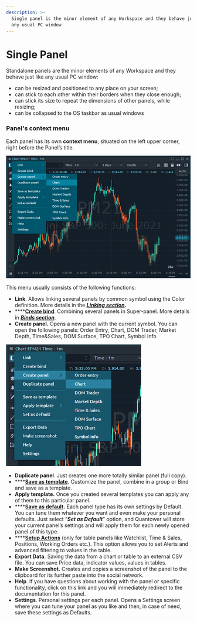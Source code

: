 ```yaml
---
description: >-
  Single panel is the minor element of any Workspace and they behave just like
  any usual PC window
---
```


# Single Panel

Standalone panels are the minor elements of any Workspace and they behave just like any usual PC window:

* can be resized and positioned to any place on your screen;
* can stick to each other within their borders when they close enough;
* can stick its size to repeat the dimensions of other panels, while resizing;
* can be collapsed to the OS taskbar as usual windows

### Panel's context menu

Each panel has its own **context menu**, situated on the left upper corner, right before the Panel’s title.

![](../.gitbook/assets/image%20%28139%29.png)

This menu usually consists of the following functions:

* **Link**. Allows linking several panels by common symbol using the Color definition. More details in the [_**Linking section**_](link-panels.md)**.**
* \*\*\*\*[**Create bind**](binds.md). Combining several panels in Super-panel. More details in [_**Binds section**_](binds.md).
* **Create panel.** Opens a new panel with the current symbol.  You can open the following panels: Order Entry, Chart, DOM Trader, Market Depth, Time&Sales, DOM Surface, TPO Chart, Symbol Info

![Open a new panel with the current symbol](../.gitbook/assets/image%20%28133%29.png)

* **Duplicate panel**. Just creates one more totally similar panel \(full copy\).
* \*\*\*\*[**Save as template**](templates.md). Customize the panel, combine in a group or Bind and save as a template.
* **Apply template.** Once you created several templates you can apply any of them to this particular panel.
* \*\*\*\*[**Save as default**](set-as-default.md)**.** Each panel type has its own settings by Default. You can tune them whatever you want and even make your personal defaults. Just select “_**Set as Default**_” option, and Quantower will store your current panel’s settings and will apply them for each newly opened panel of this type.
* \*\*\*\*[**Setup Actions**](setup-actions-and-advanced-filters.md) \(only for table panels like Watchlist, Time & Sales, Positions, Working Orders etc.\). This option allows you to set Alerts and advanced filtering to values in the table.
* **Export Data.** Saving the data from a chart or table to an external CSV file. You can save Price data, indicator values, values in tables.
* **Make Screenshot.** Creates and copies a screenshot of the panel to the clipboard for its further paste into the social network.
* **Help**. If you have questions about working with the panel or specific functionality, click on this link and you will immediately redirect to the documentation for this panel.
* **Settings**. Personal settings per each panel. Opens a Settings screen where you can tune your panel as you like and then, in case of need, save these settings as Defaults.



